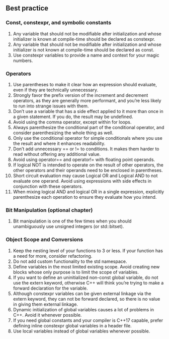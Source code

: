 ## Best practice
### Const, constexpr, and symbolic constants
1. Any variable that should not be modifiable after initialization and whose initializer is known at compile-time should be declared as constexpr.
2. Any variable that should not be modifiable after initialization and whose initializer is not known at compile-time should be declared as const.
3. Use constexpr variables to provide a name and context for your magic numbers.

### Operators
1. Use parentheses to make it clear how an expression should evaluate, even if they are technically unnecessary.
2. Strongly favor the prefix version of the increment and decrement operators, as they are generally more performant, and you’re less likely to run into strange issues with them.
3. Don’t use a variable that has a side effect applied to it more than once in a given statement. If you do, the result may be undefined.
4. Avoid using the comma operator, except within for loops.
5. Always parenthesize the conditional part of the conditional operator, and consider parenthesizing the whole thing as well.
6. Only use the conditional operator for simple conditionals where you use the result and where it enhances readability.
7. Don’t add unnecessary == or != to conditions. It makes them harder to read without offering any additional value.
8. Avoid using operator== and operator!= with floating point operands.
9. If logical NOT is intended to operate on the result of other operators, the other operators and their operands need to be enclosed in parentheses.
10. Short circuit evaluation may cause Logical OR and Logical AND to not evaluate one operand. Avoid using expressions with side effects in conjunction with these operators.
11. When mixing logical AND and logical OR in a single expression, explicitly parenthesize each operation to ensure they evaluate how you intend.

### Bit Manipulation (optional chapter)
1. Bit manipulation is one of the few times when you should unambiguously use unsigned integers (or std::bitset).

### Object Scope and Conversions
1. Keep the nesting level of your functions to 3 or less. If your function has a need for more, consider refactoring.
2. Do not add custom functionality to the std namespace.
3. Define variables in the most limited existing scope. Avoid creating new blocks whose only purpose is to limit the scope of variables.
4. If you want to define an uninitialized non-const global variable, do not use the extern keyword, otherwise C++ will think you’re trying to make a forward declaration for the variable.
5. Although constexpr variables can be given external linkage via the extern keyword, they can not be forward declared, so there is no value in giving them external linkage.
6. Dynamic initialization of global variables causes a lot of problems in C++. Avoid it whenever possible.
7. If you need global constants and your compiler is C++17 capable, prefer defining inline constexpr global variables in a header file.
8. Use local variables instead of global variables whenever possible.